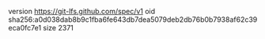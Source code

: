version https://git-lfs.github.com/spec/v1
oid sha256:a0d038dab8b9c1fba6fe643db7dea5079deb2db76b0b7938af62c39eca0fc7e1
size 2371
